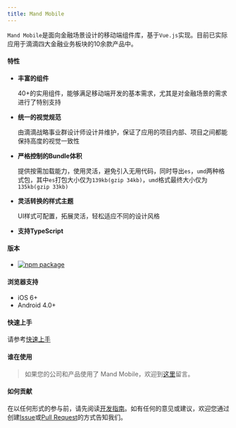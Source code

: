 ```yaml
---
title: Mand Mobile
---
```


`Mand Mobile`是面向金融场景设计的移动端组件库，基于`Vue.js`实现。目前已实际应用于滴滴四大金融业务板块的10余款产品中。

#### 特性

* <b>丰富的组件</b>

    40+的实用组件，能够满足移动端开发的基本需求，尤其是对金融场景的需求进行了特别支持

* <b>统一的视觉规范</b>

    由滴滴战略事业群设计师设计并维护，保证了应用的项目内部、项目之间都能保持高度的视觉一致性

* <b>严格控制的Bundle体积 </b>

    提供按需加载能力，使用灵活，避免引入无用代码，同时导出`es`，`umd`两种格式包，其中`es`打包大小仅为`139kb(gzip 34kb)`，`umd`格式最终大小仅为`135kb(gzip 33kb)`

* <b>灵活转换的样式主题</b>

    UI样式可配置，拓展灵活，轻松适应不同的设计风格

* <b>支持TypeScript</b>

#### 版本
- [![npm package](http://img.shields.io/npm/v/mand-mobile.svg?style=flat-square)](http://npmjs.com/package/mand-mobile)

#### 浏览器支持

* iOS 6+
* Android 4.0+

#### 快速上手

请参考<a href="#/docs/started">快速上手</a>

#### 谁在使用

> 如果您的公司和产品使用了 Mand Mobile，欢迎到[这里](https://github.com/didi/mand-mobile/issues/59)留言。

#### 如何贡献

在以任何形式的参与前，请先阅读<a href="#/docs/development">开发指南</a>。如有任何的意见或建议，欢迎您通过创建<a href="https://github.com/didi/mand-mobile/issues" targe="_blank">Issue</a>或<a href="https://github.com/didi/mand-mobile/pulls" targe="_blank">Pull Request</a>的方式告知我们。



